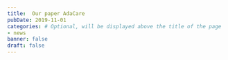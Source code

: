 ```yaml
---
title:  Our paper AdaCare
pubDate: 2019-11-01
categories: # Optional, will be displayed above the title of the page
- news
banner: false
draft: false
---
```

